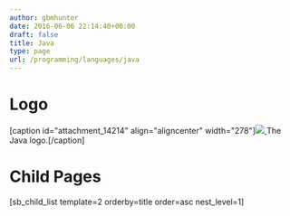 ```yaml
---
author: gbmhunter
date: 2016-06-06 22:14:40+00:00
draft: false
title: Java
type: page
url: /programming/languages/java
---
```


# Logo


[caption id="attachment_14214" align="aligncenter" width="278"][![](http://blog.mbedded.ninja/wp-content/uploads/2016/06/java-logo-v2.png)
](http://blog.mbedded.ninja/wp-content/uploads/2016/06/java-logo-v2.png) The Java logo.[/caption]


# Child Pages




[sb_child_list template=2 orderby=title order=asc nest_level=1]
